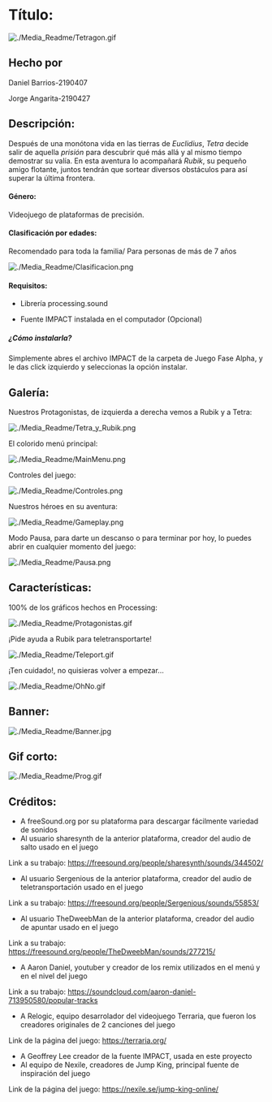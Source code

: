 # **Título**: 	

![./Media_Readme/Tetragon.gif](./Media_Readme/Tetragon.gif)

## **Hecho por**

Daniel Barrios-2190407

Jorge Angarita-2190427

## **Descripción**: 

Después de una monótona vida en las tierras de *Euclidius*, *Tetra* decide salir de aquella *prisión* para descubrir qué más allá y al mismo tiempo demostrar su valía. En esta aventura lo acompañará *Rubik*, su pequeño amigo flotante, juntos tendrán que sortear diversos obstáculos para así superar la última frontera. 

#### Género:

Videojuego de plataformas de precisión.

#### Clasificación por edades:

Recomendado para toda la familia/ Para personas de más de 7 años

![./Media_Readme/Clasificacion.png](./Media_Readme/Clasificacion.png)

#### Requisitos:

- Librería processing.sound

- Fuente IMPACT instalada en el computador (Opcional)

##### ¿Cómo instalarla?

  Simplemente abres el archivo IMPACT de la carpeta de Juego Fase Alpha, y le das click izquierdo y seleccionas la opción instalar.

## **Galería**: 

Nuestros Protagonistas, de izquierda a derecha vemos a Rubik y a Tetra:

![./Media_Readme/Tetra_y_Rubik.png](./Media_Readme/Tetra_y_Rubik.png)

El colorido menú principal:

![./Media_Readme/MainMenu.png](./Media_Readme/MainMenu.png)

Controles del juego:

![./Media_Readme/Controles.png](./Media_Readme/Controles.png)

Nuestros héroes en su aventura:

![./Media_Readme/Gameplay.png](./Media_Readme/Gameplay.png)

Modo Pausa, para darte un descanso o para terminar por hoy, lo puedes abrir en cualquier momento del juego:

![./Media_Readme/Pausa.png](./Media_Readme/Pausa.png)

## **Características**: 

100% de los gráficos hechos en Processing:

![./Media_Readme/Protagonistas.gif](./Media_Readme/Protagonistas.gif)

¡Pide ayuda a Rubik para teletransportarte!

![./Media_Readme/Teleport.gif](./Media_Readme/Teleport.gif)

¡Ten cuidado!, no quisieras volver a empezar...

![./Media_Readme/OhNo.gif](./Media_Readme/OhNo.gif)

## **Banner**:

![./Media_Readme/Banner.jpg](./Media_Readme/Banner.jpg)

## **Gif corto**:

![./Media_Readme/Prog.gif](./Media_Readme/Prog.gif)

## **Créditos**:

- A freeSound.org por su plataforma para descargar fácilmente variedad de sonidos
- Al usuario sharesynth de la anterior plataforma, creador del audio de salto usado en el juego

Link a su trabajo: https://freesound.org/people/sharesynth/sounds/344502/

- Al usuario Sergenious de la anterior plataforma, creador del audio de teletransportación usado en el juego

Link a su trabajo: https://freesound.org/people/Sergenious/sounds/55853/

- Al usuario TheDweebMan de la anterior plataforma, creador del audio de apuntar usado en el juego

Link a su trabajo: https://freesound.org/people/TheDweebMan/sounds/277215/

- A Aaron Daniel, youtuber y creador de los remix utilizados en el menú y en el nivel del juego

Link a su trabajo: https://soundcloud.com/aaron-daniel-713950580/popular-tracks

- A Relogic, equipo desarrolador del videojuego Terraria, que fueron los creadores originales de 2 canciones del juego

Link de la página del juego: https://terraria.org/

- A Geoffrey Lee creador de la fuente IMPACT, usada en este proyecto
- Al equipo de Nexile, creadores de Jump King, principal fuente de inspiración del juego

Link de la página del juego: https://nexile.se/jump-king-online/
